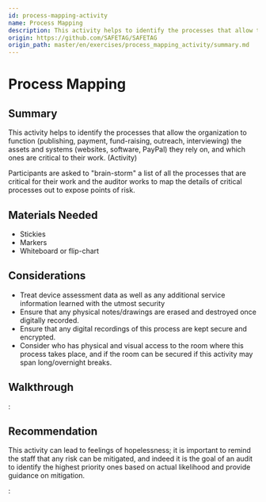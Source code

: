 ```yaml
---
id: process-mapping-activity
name: Process Mapping
description: This activity helps to identify the processes that allow the organization to function (publishing, payment,...
origin: https://github.com/SAFETAG/SAFETAG
origin_path: master/en/exercises/process_mapping_activity/summary.md
---
```

# Process Mapping

## Summary

This activity helps to identify the processes that allow the organization to function (publishing, payment, fund-raising, outreach, interviewing) the assets and systems (websites, software, PayPal) they rely on, and which ones are critical to their work. (Activity)

Participants are asked to "brain-storm" a list of all the processes that are critical for their work and the auditor works to map the details of critical processes out to expose points of risk.


## Materials Needed

* Stickies
* Markers
* Whiteboard or flip-chart

## Considerations

  * Treat device assessment data as well as any additional service information learned with the utmost security
  * Ensure that any physical notes/drawings are erased and destroyed once digitally recorded.
  * Ensure that any digital recordings of this process are kept secure and encrypted. 
  * Consider who has physical and visual access to the room where this process takes place, and if the room can be secured if this activity may span long/overnight breaks.

## Walkthrough

:[](process_activity.md)

## Recommendation

This activity can lead to feelings of hopelessness; it is important to remind the staff that any risk can be mitigated, and indeed it is the goal of an audit to identify the highest priority ones based on actual likelihood and provide guidance on mitigation.



:[](../references/footnotes.md)
